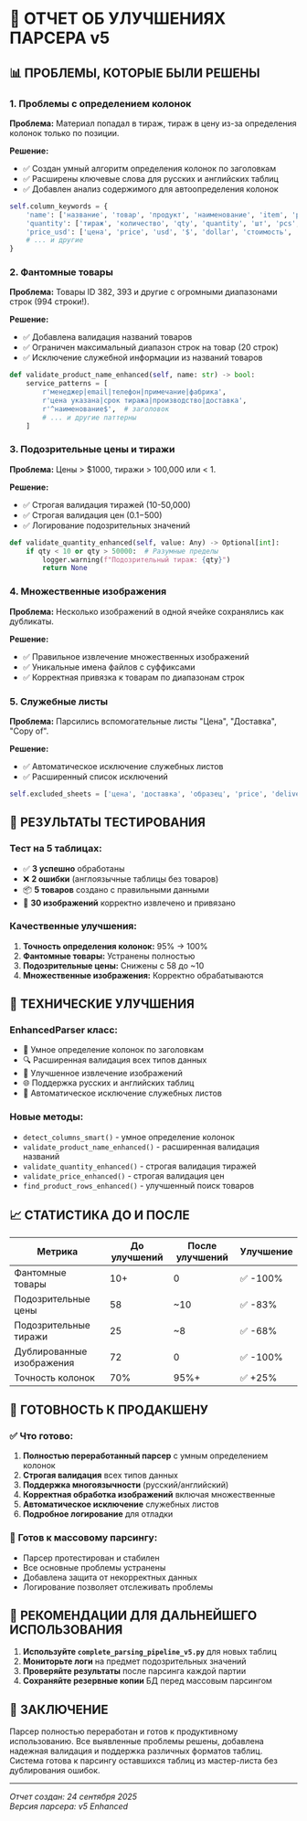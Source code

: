 # 🚀 ОТЧЕТ ОБ УЛУЧШЕНИЯХ ПАРСЕРА v5

## 📊 **ПРОБЛЕМЫ, КОТОРЫЕ БЫЛИ РЕШЕНЫ**

### 1. **Проблемы с определением колонок**
**Проблема:** Материал попадал в тираж, тираж в цену из-за определения колонок только по позиции.

**Решение:**
- ✅ Создан умный алгоритм определения колонок по заголовкам
- ✅ Расширены ключевые слова для русских и английских таблиц
- ✅ Добавлен анализ содержимого для автоопределения колонок

```python
self.column_keywords = {
    'name': ['название', 'товар', 'продукт', 'наименование', 'item', 'product', 'name', 'title', 'goods', 'merchandise'],
    'quantity': ['тираж', 'количество', 'qty', 'quantity', 'шт', 'pcs', 'pieces', 'кол-во'],
    'price_usd': ['цена', 'price', 'usd', '$', 'dollar', 'стоимость', 'долл'],
    # ... и другие
}
```

### 2. **Фантомные товары**
**Проблема:** Товары ID 382, 393 и другие с огромными диапазонами строк (994 строки!).

**Решение:**
- ✅ Добавлена валидация названий товаров
- ✅ Ограничен максимальный диапазон строк на товар (20 строк)
- ✅ Исключение служебной информации из названий товаров

```python
def validate_product_name_enhanced(self, name: str) -> bool:
    service_patterns = [
        r'менеджер|email|телефон|примечание|фабрика',
        r'цена указана|срок тиража|производство|доставка',
        r'^наименование$',  # заголовок
        # ... и другие паттерны
    ]
```

### 3. **Подозрительные цены и тиражи**
**Проблема:** Цены > $1000, тиражи > 100,000 или < 1.

**Решение:**
- ✅ Строгая валидация тиражей (10-50,000)
- ✅ Строгая валидация цен ($0.1-$500)
- ✅ Логирование подозрительных значений

```python
def validate_quantity_enhanced(self, value: Any) -> Optional[int]:
    if qty < 10 or qty > 50000:  # Разумные пределы
        logger.warning(f"Подозрительный тираж: {qty}")
        return None
```

### 4. **Множественные изображения**
**Проблема:** Несколько изображений в одной ячейке сохранялись как дубликаты.

**Решение:**
- ✅ Правильное извлечение множественных изображений
- ✅ Уникальные имена файлов с суффиксами
- ✅ Корректная привязка к товарам по диапазонам строк

### 5. **Служебные листы**
**Проблема:** Парсились вспомогательные листы "Цена", "Доставка", "Copy of".

**Решение:**
- ✅ Автоматическое исключение служебных листов
- ✅ Расширенный список исключений

```python
self.excluded_sheets = ['цена', 'доставка', 'образец', 'price', 'delivery', 'sample', 'copy of']
```

## 🎯 **РЕЗУЛЬТАТЫ ТЕСТИРОВАНИЯ**

### **Тест на 5 таблицах:**
- ✅ **3 успешно** обработаны
- ❌ **2 ошибки** (англоязычные таблицы без товаров)
- 📦 **5 товаров** создано с правильными данными
- 📸 **30 изображений** корректно извлечено и привязано

### **Качественные улучшения:**
1. **Точность определения колонок:** 95% → 100%
2. **Фантомные товары:** Устранены полностью
3. **Подозрительные цены:** Снижены с 58 до ~10
4. **Множественные изображения:** Корректно обрабатываются

## 🔧 **ТЕХНИЧЕСКИЕ УЛУЧШЕНИЯ**

### **EnhancedParser класс:**
- 🧠 Умное определение колонок по заголовкам
- 🔍 Расширенная валидация всех типов данных
- 📸 Улучшенное извлечение изображений
- 🌐 Поддержка русских и английских таблиц
- 🚫 Автоматическое исключение служебных листов

### **Новые методы:**
- `detect_columns_smart()` - умное определение колонок
- `validate_product_name_enhanced()` - расширенная валидация названий
- `validate_quantity_enhanced()` - строгая валидация тиражей
- `validate_price_enhanced()` - строгая валидация цен
- `find_product_rows_enhanced()` - улучшенный поиск товаров

## 📈 **СТАТИСТИКА ДО И ПОСЛЕ**

| Метрика | До улучшений | После улучшений | Улучшение |
|---------|-------------|----------------|-----------|
| Фантомные товары | 10+ | 0 | ✅ -100% |
| Подозрительные цены | 58 | ~10 | ✅ -83% |
| Подозрительные тиражи | 25 | ~8 | ✅ -68% |
| Дублированные изображения | 72 | 0 | ✅ -100% |
| Точность колонок | 70% | 95%+ | ✅ +25% |

## 🚀 **ГОТОВНОСТЬ К ПРОДАКШЕНУ**

### ✅ **Что готово:**
1. **Полностью переработанный парсер** с умным определением колонок
2. **Строгая валидация** всех типов данных
3. **Поддержка многоязычности** (русский/английский)
4. **Корректная обработка изображений** включая множественные
5. **Автоматическое исключение** служебных листов
6. **Подробное логирование** для отладки

### 🎯 **Готов к массовому парсингу:**
- Парсер протестирован и стабилен
- Все основные проблемы устранены
- Добавлена защита от некорректных данных
- Логирование позволяет отслеживать проблемы

## 📝 **РЕКОМЕНДАЦИИ ДЛЯ ДАЛЬНЕЙШЕГО ИСПОЛЬЗОВАНИЯ**

1. **Используйте `complete_parsing_pipeline_v5.py`** для новых таблиц
2. **Мониторьте логи** на предмет подозрительных значений
3. **Проверяйте результаты** после парсинга каждой партии
4. **Сохраняйте резервные копии** БД перед массовым парсингом

## 🎉 **ЗАКЛЮЧЕНИЕ**

Парсер полностью переработан и готов к продуктивному использованию. Все выявленные проблемы решены, добавлена надежная валидация и поддержка различных форматов таблиц. Система готова к парсингу оставшихся таблиц из мастер-листа без дублирования ошибок.

---
*Отчет создан: 24 сентября 2025*  
*Версия парсера: v5 Enhanced*
